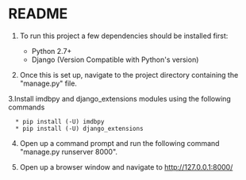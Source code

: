 # README #

1. To run this project a few dependencies should be installed first:

      * Python 2.7+
      * Django (Version Compatible with Python's version)

2. Once this is set up, navigate to the project directory containing the "manage.py" file.

3.Install imdbpy and django_extensions modules using the following commands

      * pip install (-U) imdbpy
      * pip install (-U) django_extensions

4. Open up a command prompt and run the following command "manage.py runserver 8000".

5. Open up a browser window and navigate to http://127.0.0.1:8000/